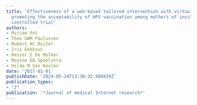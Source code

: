 ```yaml
---
title: 'Effectiveness of a web-based tailored intervention with virtual assistants
  promoting the acceptability of HPV vaccination among mothers of invited girls: randomized
  controlled trial'
authors:
- Mirjam Pot
- Theo GWM Paulussen
- Robert AC Ruiter
- Iris Eekhout
- Hester E De Melker
- Maxine EA Spoelstra
- Hilde M Van Keulen
date: '2017-01-01'
publishDate: '2024-05-24T13:30:32.980439Z'
publication_types:
- "2"
publication: '*Journal of medical Internet research*'
---
```

